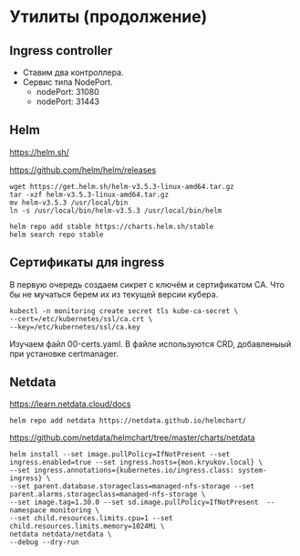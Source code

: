 # Утилиты (продолжение)

## Ingress controller

* Ставим два контроллера.
* Сервис типа NodePort.
  * nodePort: 31080
  * nodePort: 31443

## Helm

https://helm.sh/

https://github.com/helm/helm/releases    
    
    wget https://get.helm.sh/helm-v3.5.3-linux-amd64.tar.gz
    tar -xzf helm-v3.5.3-linux-amd64.tar.gz
    mv helm-v3.5.3 /usr/local/bin
    ln -s /usr/local/bin/helm-v3.5.3 /usr/local/bin/helm

    helm repo add stable https://charts.helm.sh/stable
    helm search repo stable

## Сертификаты для ingress

В первую очередь создаем сикрет с ключём и сертификатом CA. Что бы не
мучаться берем их из текущей версии кубера.

    kubectl -n monitoring create secret tls kube-ca-secret \
    --cert=/etc/kubernetes/ssl/ca.crt \
    --key=/etc/kubernetes/ssl/ca.key

Изучаем файл 00-certs.yaml. В файле используются CRD, добавленыый при
установке certmanager.

## Netdata

https://learn.netdata.cloud/docs

    helm repo add netdata https://netdata.github.io/helmchart/

https://github.com/netdata/helmchart/tree/master/charts/netdata

    helm install --set image.pullPolicy=IfNotPresent --set ingress.enabled=true --set ingress.hosts={mon.kryukov.local} \
    --set ingress.annotations={kubernetes.io/ingress.class: system-ingress} \
    --set parent.database.storageclass=managed-nfs-storage --set parent.alarms.storageclass=managed-nfs-storage \
    --set image.tag=1.30.0 --set sd.image.pullPolicy=IfNotPresent  --namespace monitoring \
    --set child.resources.limits.cpu=1 --set child.resources.limits.memory=1024Mi \
    netdata netdata/netdata \
    --debug --dry-run